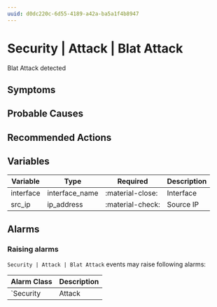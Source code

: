 ```yaml
---
uuid: d0dc220c-6d55-4189-a42a-ba5a1f4b8947
---
```

# Security | Attack | Blat Attack

Blat Attack detected

## Symptoms

## Probable Causes

## Recommended Actions

## Variables

Variable | Type | Required | Description
--- | --- | --- | ---
interface | interface_name | :material-close: | Interface
src_ip | ip_address | :material-check: | Source IP

## Alarms

### Raising alarms

`Security | Attack | Blat Attack` events may raise following alarms:

Alarm Class | Description
--- | ---
`Security | Attack | Blat Attack` | dispose
